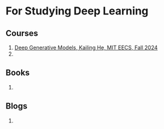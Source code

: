 # For Studying Deep Learning


## Courses
1. [Deep Generative Models, Kailing He, MIT EECS, Fall 2024](https://mit-6s978.github.io/schedule.html)
2. 

## Books
1. []()

## Blogs
1. []()
